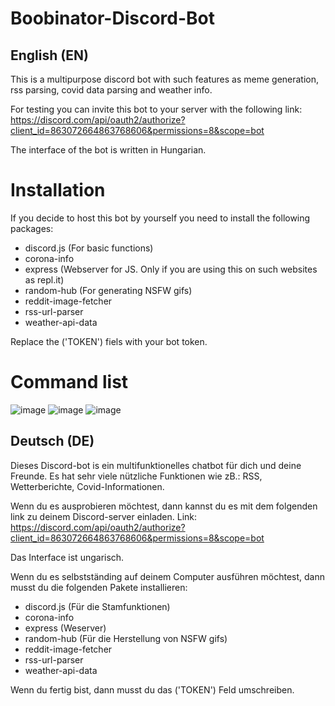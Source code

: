 # Boobinator-Discord-Bot

## English (EN)

This is a multipurpose discord bot with such features as meme generation, rss parsing, covid data parsing and weather info.

For testing you can invite this bot to your server with the following link: https://discord.com/api/oauth2/authorize?client_id=863072664863768606&permissions=8&scope=bot

 The interface of the bot is written in Hungarian.

# Installation

If you decide to host this bot by yourself you need to install the following packages:
- discord.js (For basic functions)
- corona-info 
- express (Webserver for JS. Only if you are using this on such websites as repl.it)
- random-hub (For generating NSFW gifs)
- reddit-image-fetcher
- rss-url-parser
- weather-api-data

Replace the ('TOKEN') fiels with your bot token.

# Command list

![image](https://user-images.githubusercontent.com/50078004/127632012-5d8b6cee-68e4-414c-8c1d-984ee8d33f3f.png)
![image](https://user-images.githubusercontent.com/50078004/127632037-26f7f844-d0f3-4537-b5bb-a6acf0f8fdc0.png)
![image](https://user-images.githubusercontent.com/50078004/127632076-d16c04e3-90a6-49c9-aae8-2d34b1adcf0b.png)


## Deutsch (DE)

Dieses Discord-bot is ein multifunktionelles chatbot für dich und deine Freunde. Es hat sehr viele nützliche Funktionen wie zB.: RSS, Wetterberichte, Covid-Informationen.

Wenn du es ausprobieren möchtest, dann kannst du es mit dem folgenden link zu deinem Discord-server einladen. Link: https://discord.com/api/oauth2/authorize?client_id=863072664863768606&permissions=8&scope=bot

Das Interface ist ungarisch.

Wenn du es selbstständing auf deinem Computer ausführen möchtest, dann musst du die folgenden Pakete installieren:
- discord.js (Für die Stamfunktionen)
- corona-info 
- express (Weserver)
- random-hub (Für die Herstellung von  NSFW gifs)
- reddit-image-fetcher
- rss-url-parser
- weather-api-data

Wenn du fertig bist, dann musst du das ('TOKEN') Feld umschreiben.
